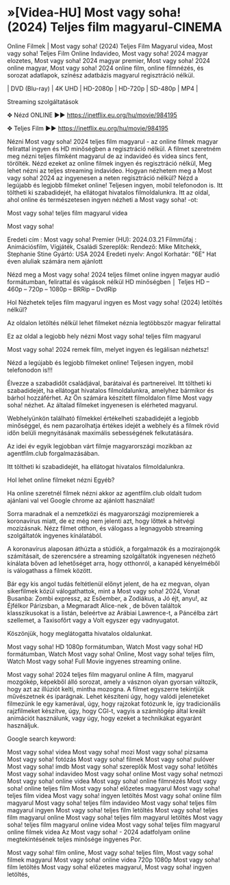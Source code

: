 <h1>»[Videa-HU] Most vagy soha! (2024) Teljes film magyarul-CINEMA</h1>
Online Filmek | Most vagy soha! (2024) Teljes Film Magyarul videa, Most vagy soha! Teljes Film Online Indavideo, Most vagy soha! 2024 magyar elozetes, Most vagy soha! 2024 magyar premier, Most vagy soha! 2024 online magyar, Most vagy soha! 2024 online film, online filmnézés, és sorozat adatlapok, színész adatbázis magyarul regisztráció nélkül.

| DVD (Blu-ray) | 4K UHD | HD-2080p | HD-720p | SD-480p | MP4 |

Streaming szolgáltatások

✥ Nézd ONLINE ►► <a href="https://inetflix.eu.org/hu/movie/984195">https://inetflix.eu.org/hu/movie/984195</a>

✥ Teljes Film ►► <a href="https://inetflix.eu.org/hu/movie/984195">https://inetflix.eu.org/hu/movie/984195</a>

Nézni Most vagy soha! 2024 teljes film magyarul - az online filmek magyar felirattal ingyen és HD minőségben a regisztráció nélkül. A filmet szeretném meg nézni teljes filmként magyarul de az indavideó és videa sincs fent, törölték. Nézd ezeket az online filmek ingyen és regisztráció nélkül, Meg lehet nézni az teljes streaming indavideo. Hogyan nézhetem meg a Most vagy soha! 2024 az ingyenesen a neten regisztráció nélkül? Nézd a legújabb és legjobb filmeket online! Teljesen ingyen, mobil telefonodon is. Itt töltheti ki szabadidejét, ha ellátogat hivatalos filmoldalunkra. Itt az oldal, ahol online és természetesen ingyen nézheti a Most vagy soha! -ot:

Most vagy soha! teljes film magyarul videa

Most vagy soha!

Eredeti cím : Most vagy soha!
Premier (HU): 2024.03.21
Filmműfaj : Animációsfilm, Vígjáték, Családi
Szereplők:
Rendező: Mike Mitchekk, Stephanie Stine
Gyártó: USA 2024
Eredeti nyelv: Angol
Korhatár: "6E" Hat éven aluliak számára nem ajánlott

Nézd meg a Most vagy soha! 2024 teljes filmet online ingyen magyar audió formátumban, felirattal és vágások nélkül HD minőségben │ Teljes HD – 460p – 720p – 1080p – BRRip – DvdRip

Hol Nézhetek teljes film magyarul ingyen es Most vagy soha! (2024) letöltés nélkül?

Az oldalon letöltés nélkül lehet filmeket néznia legtöbbször magyar felirattal

Ez az oldal a legjobb hely nézni Most vagy soha! teljes film magyarul

Most vagy soha! 2024 remek film, melyet ingyen és legálisan nézhetsz!

Nézd a legújabb és legjobb filmeket online! Teljesen ingyen, mobil telefonodon is!!!

Élvezze a szabadidőt családjával, barátaival és partnereivel. Itt töltheti ki szabadidejét, ha ellátogat hivatalos filmoldalunkra, amelyhez bármikor és bárhol hozzáférhet. Az Ön számára készített filmoldalon filme Most vagy soha! nézhet. Az általad filmeket ingyenesen is elérheted magyarul.

Webhelyünkön található filmekkel értékelheti szabadidejét a legjobb minőséggel, és nem pazarolhatja értékes idejét a webhely és a filmek rövid időn belüli megnyitásának maximális sebességének felkutatására.

Az idei év egyik legjobban várt filmje magyarországi mozikban az agentfilm.club forgalmazásában.

Itt töltheti ki szabadidejét, ha ellátogat hivatalos filmoldalunkra.

Hol lehet online filmeket nézni Egyéb?

Ha online szeretnél filmek nézni akkor az agentfilm.club oldalt tudom ajánlani val vel Google chrome az ajánlott használat!

Sorra maradnak el a nemzetközi és magyarországi mozipremierek a koronavírus miatt, de ez még nem jelenti azt, hogy lőttek a hétvégi mozizásnak. Nézz filmet otthon, és válogass a legnagyobb streaming szolgáltatók ingyenes kínálatából.

A koronavírus alaposan áthúzta a stúdiók, a forgalmazók és a mozirajongók számításait, de szerencsére a streaming szolgáltatók ingyenesen nézhető kínálata bőven ad lehetőséget arra, hogy otthonról, a kanapéd kényelméből is válogathass a filmek között.

Bár egy kis angol tudás feltétlenül előnyt jelent, de ha ez megvan, olyan sikerfilmek közül válogathattok, mint a Most vagy soha! 2024, Vonat Busanba: Zombi expressz, az Esőember, a Zodiákus, a Jó éjt, anyu!, az Éjfélkor Párizsban, a Megmaradt Alice-nek , de bőven találtok klasszikusokat is a listán, beleértve az Arábiai Lawrence-t, a Páncélba zárt szellemet, a Taxisofőrt vagy a Volt egyszer egy vadnyugatot.

Köszönjük, hogy meglátogatta hivatalos oldalunkat.

Most vagy soha! HD 1080p formátumban, Watch Most vagy soha! HD formátumban, Watch Most vagy soha! Online, Most vagy soha! teljes film, Watch Most vagy soha! Full Movie ingyenes streaming online.

Most vagy soha! 2024 teljes film magyarul online A film, magyarul mozgókép, képekből álló sorozat, amely a vásznon olyan gyorsan változik, hogy azt az illúziót kelti, mintha mozogna. A filmet egyszerre tekintjük művészetnek és iparágnak. Lehet készíteni úgy, hogy valódi jeleneteket filmezünk le egy kamerával, úgy, hogy rajzokat fotózunk le, így tradicionális rajzfilmeket készítve, úgy, hogy CGI-t, vagyis a számítógép által kreált animációt használunk, vagy úgy, hogy ezeket a technikákat egyaránt használjuk.

Google search keyword:

Most vagy soha! videa Most vagy soha! mozi Most vagy soha! pizsama Most vagy soha! fotózás Most vagy soha! filmek Most vagy soha! pulóver Most vagy soha! imdb Most vagy soha! szereplők Most vagy soha! letöltés Most vagy soha! indavideo Most vagy soha! online Most vagy soha! netmozi Most vagy soha! online videa Most vagy soha! online filmnézés Most vagy soha! online teljes film Most vagy soha! előzetes magyarul Most vagy soha! teljes film videa Most vagy soha! ingyen letöltés Most vagy soha! online film magyarul Most vagy soha! teljes film indavideo Most vagy soha! teljes film magyarul ingyen Most vagy soha! teljes film letöltés Most vagy soha! teljes film magyarul online Most vagy soha! teljes film magyarul letöltés Most vagy soha! teljes film magyarul online videa Most vagy soha! teljes film magyarul online filmek videa Az Most vagy soha! - 2024 adatfolyam online megtekintésének teljes minősége ingyenes Por.

Most vagy soha! film online,
Most vagy soha! teljes film,
Most vagy soha! filmek magyarul
Most vagy soha! online videa 720p 1080p
Most vagy soha! film letöltés
Most vagy soha! előzetes magyarul,
Most vagy soha! ingyen letöltés,
